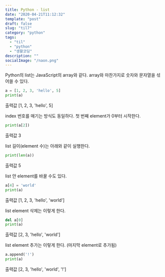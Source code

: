 ```yaml
---
title: Python - list
date: "2020-04-21T11:12:32"
template: "post"
draft: false
slug: "til7"
category: "python"
tags:
  - "til"
  - "python"
  - "생활코딩"
description: ""
socialImage: "/naon.png"
---
```


Python의 list는 JavaScript의 array와 같다. array와 마찬가지로 숫자와 문자열을 섞어쓸 수 있다.

```python
a = [1, 2, 3, 'hello', 5]
print(a)
```
출력값
[1, 2, 3, 'hello', 5]

index 번호를 매기는 방식도 동일하다. 첫 번째 element가 0부터 시작한다.

```python
print(a[2])
```
출력값
3

list 길이(element 수)는 아래와 같이 실행한다.

```python
print(len(a))
```
출력값
5

list 안 element를 바꿀 수도 있다.

```python
a[4] = 'world'
print(a)
```
출력값
[1, 2, 3, 'hello', 'world']

list element 삭제는 이렇게 한다.

```python
del a[0]
print(a)
```
출력값
[2, 3, 'hello', 'world']

list element 추가는 이렇게 한다. (마지막 element로 추가됨)

```python
a.append('!')
print(a)
```
출력값
[2, 3, 'hello', 'world', '!']